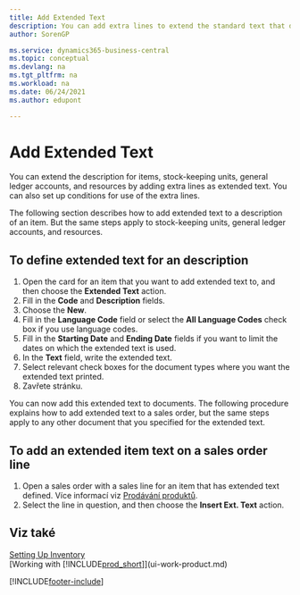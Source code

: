 ```yaml
---
title: Add Extended Text
description: You can add extra lines to extend the standard text that describes an item, a G/L account, and other data.
author: SorenGP

ms.service: dynamics365-business-central
ms.topic: conceptual
ms.devlang: na
ms.tgt_pltfrm: na
ms.workload: na
ms.date: 06/24/2021
ms.author: edupont

---
```

# Add Extended Text

You can extend the description for items, stock-keeping units, general ledger accounts, and resources by adding extra lines as extended text. You can also set up conditions for use of the extra lines.

The following section describes how to add extended text to a description of an item. But the same steps apply to stock-keeping units, general ledger accounts, and resources.

## To define extended text for an description

1. Open the card for an item that you want to add extended text to, and then choose the **Extended Text** action.
2. Fill in the **Code** and **Description** fields.
3. Choose the **New**.
4. Fill in the **Language Code** field or select the **All Language Codes** check box if you use language codes.
5. Fill in the **Starting Date** and **Ending Date** fields if you want to limit the dates on which the extended text is used.
6. In the **Text** field, write the extended text.
7. Select relevant check boxes for the document types where you want the extended text printed.
8. Zavřete stránku.

You can now add this extended text to documents. The following procedure explains how to add extended text to a sales order, but the same steps apply to any other document that you specified for the extended text.

## To add an extended item text on a sales order line

1. Open a sales order with a sales line for an item that has extended text defined. Více informací viz [Prodávání produktů](sales-how-sell-products.md).
2. Select the line in question, and then choose the **Insert Ext. Text** action.

## Viz také

[Setting Up Inventory](inventory-setup-inventory.md)  
[Working with [!INCLUDE[prod_short](includes/prod_short.md)]](ui-work-product.md)


[!INCLUDE[footer-include](includes/footer-banner.md)]